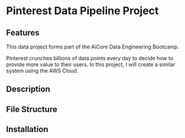 # Pinterest Data Pipeline Project 
## Features 
This data project forms part of the AiCore Data Engineering Bootcamp.

Pinterest crunches billions of data points every day to decide how to provide more value to their users. In this project, I will create a similar system using the AWS Cloud.
## Description
## File Structure
## Installation